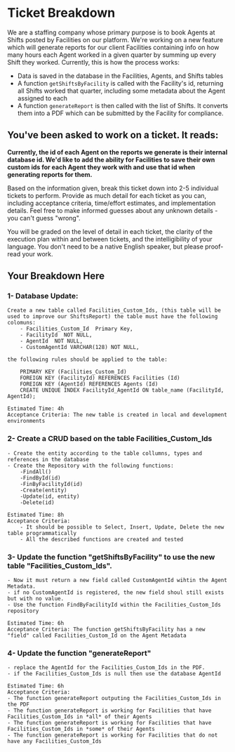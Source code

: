 # Ticket Breakdown
We are a staffing company whose primary purpose is to book Agents at Shifts posted by Facilities on our platform. We're working on a new feature which will generate reports for our client Facilities containing info on how many hours each Agent worked in a given quarter by summing up every Shift they worked. Currently, this is how the process works:

- Data is saved in the database in the Facilities, Agents, and Shifts tables
- A function `getShiftsByFacility` is called with the Facility's id, returning all Shifts worked that quarter, including some metadata about the Agent assigned to each
- A function `generateReport` is then called with the list of Shifts. It converts them into a PDF which can be submitted by the Facility for compliance.

## You've been asked to work on a ticket. It reads:

**Currently, the id of each Agent on the reports we generate is their internal database id. We'd like to add the ability for Facilities to save their own custom ids for each Agent they work with and use that id when generating reports for them.**


Based on the information given, break this ticket down into 2-5 individual tickets to perform. Provide as much detail for each ticket as you can, including acceptance criteria, time/effort estimates, and implementation details. Feel free to make informed guesses about any unknown details - you can't guess "wrong".


You will be graded on the level of detail in each ticket, the clarity of the execution plan within and between tickets, and the intelligibility of your language. You don't need to be a native English speaker, but please proof-read your work.

## Your Breakdown Here

### 1- Database Update:
    Create a new table called Facilities_Custom_Ids, (this table will be used to improve our ShiftsReport) the table must have the following colomuns: 
        - Facilities_Custom_Id  Primary Key,
        - FacilityId  NOT NULL,
        - AgentId  NOT NULL,
        - CustomAgentId VARCHAR(128) NOT NULL,
        
    the following rules should be applied to the table:

        PRIMARY KEY (Facilities_Custom_Id)
        FOREIGN KEY (FacilityId) REFERENCES Facilities (Id)
        FOREIGN KEY (AgentId) REFERENCES Agents (Id)
        CREATE UNIQUE INDEX FacilityId_AgentId ON table_name (FacilityId, AgentId);
    
    Estimated Time: 4h
    Acceptance Criteria: The new table is created in local and development environments

### 2- Create a CRUD based on the table Facilities_Custom_Ids
    - Create the entity according to the table collumns, types and references in the database
    - Create the Repository with the following functions:
        -FindAll()
        -FindById(id)
        -FinByFacilityId(id)
        -Create(entity)
        -Update(id, entity)
        -Delete(id)

    Estimated Time: 8h
    Acceptance Criteria: 
        - It should be possible to Select, Insert, Update, Delete the new table programmatically
        - All the described functions are created and tested

### 3- Update the function "getShiftsByFacility" to use the new table "Facilities_Custom_Ids". 
    - Now it must return a new field called CustomAgentId wihtin the Agent Metadata. 
    - if no CustomAgentId is registered, the new field shoul still exists but with no value.
    - Use the function FindByFacilityId within the Facilities_Custom_Ids repository 

    Estimated Time: 6h
    Acceptance Criteria: The function getShiftsByFacility has a new "field" called Facilities_Custom_Id on the Agent Metadata

### 4- Update the function "generateReport" 
    - replace the AgentId for the Facilities_Custom_Ids in the PDF. 
    - if the Facilities_Custom_Ids is null then use the database AgentId

    Estimated Time: 6h
    Acceptance Criteria: 
    - The function generateReport outputing the Facilities_Custom_Ids in the PDF
    - The function generateReport is working for Facilities that have Facilities_Custom_Ids in *all* of their Agents
    - The function generateReport is working for Facilities that have Facilities_Custom_Ids in *some* of their Agents
    - The function generateReport is working for Facilities that do not have any Facilities_Custom_Ids 


 